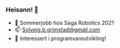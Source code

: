 ### Heisann! 👋

- 🌱 Sommerjobb hos Saga Robotics 2021
- 📫 Solveig.b.grimstad@gmail.com
- 🔭 Interessert i programvareutvikling!


<!--
**SolveigGrimstad/SolveigGrimstad** is a ✨ _special_ ✨ repository because its `README.md` (this file) appears on your GitHub profile.

Here are some ideas to get you started:

- 🔭 I’m currently working on ...
- 🌱 I’m currently learning ...
- 👯 I’m looking to collaborate on ...
- 🤔 I’m looking for help with ...
- 💬 Ask me about ...
- 📫 How to reach me: ...
- 😄 Pronouns: ...
- ⚡ Fun fact: ...
-->
